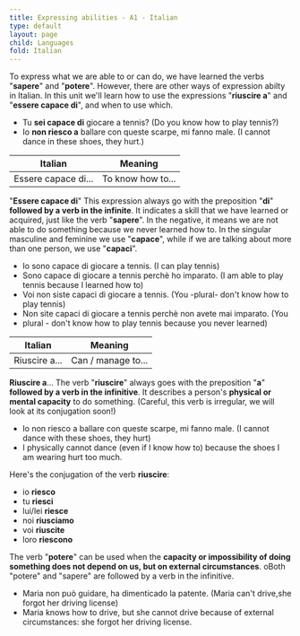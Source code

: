 ```yaml
---
title: Expressing abilities - A1 - Italian
type: default
layout: page
child: Languages
fold: Italian
---
```


To express what we are able to or can do, we have learned the verbs "**sapere**"
and "**potere**". However, there are other ways of expression abilty in Italian.
In this unit we'll learn how to use the expressions "**riuscire a**" and
"**essere capace di**", and when to use which.

- Tu **sei capace di** giocare a tennis? (Do you know how to play tennis?)
- Io **non riesco a** ballare con queste scarpe, mi fanno male. (I cannot dance
in these shoes, they hurt.)

| Italian | Meaning |
| ------- | ------- |
| Essere capace di... | To know how to... |

"**Essere capace di**" This expression always go with the preposition "**di**"
**followed by a verb in the infinite**. It indicates a skill that we have
learned or acquired, just like the verb "**sapere**". In the negative, it means
we are not able to do something because we never learned how to. In the singular
masculine and feminine we use "**capace**", while if we are talking about more
than one person, we use "**capaci**".

- Io sono capace di giocare a tennis. (I can play tennis)
- Sono capace di giocare a tennis perchè ho imparato. (I am able to play tennis
because I learned how to)
- Voi non siste capaci di giocare a tennis. (You -plural- don't know how to play
tennis)
- Non site capaci di giocare a tennis perchè non avete mai imparato. (You
- plural - don't know how to play tennis because you never learned)

| Italian | Meaning |
| ------- | ------- |
| Riuscire a... | Can / manage to... |

**Riuscire a**... The verb "**riuscire**" always goes with the preposition
"**a**" **followed by a verb in the infinitive**. It describes a person's
**physical or mental capacity** to do something. (Careful, this verb is
irregular, we will look at its conjugation soon!)

- Io non riesco a ballare con queste scarpe, mi fanno male. (I cannot dance with
these shoes, they hurt)
- I physically cannot dance (even if I know how to) because the shoes I am
wearing hurt too much.

Here's the conjugation of the verb **riuscire**:

- io **riesco**
- tu **riesci**
- lui/lei **riesce**
- noi **riusciamo**
- voi **riuscite**
- loro **riescono**

The verb "**potere**" can be used when the **capacity or impossibility of doing
something does not depend on us, but on external circumstances**. oBoth "potere"
and "sapere" are followed by a verb in the infinitive.

- Maria non può guidare, ha dimenticado la patente. (Maria can't drive,she
forgot her driving license)
- Maria knows how to drive, but she cannot drive because of external
circumstances: she forgot her driving license.
